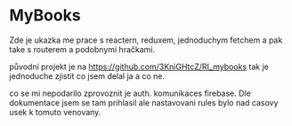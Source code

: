 # MyBooks

Zde je ukazka me prace s reactern, reduxem, jednoduchym fetchem a pak take s routerem a podobnymi hračkami.

původní projekt je na https://github.com/3KniGHtcZ/RI_mybooks tak je jednoduche zjistit co jsem delal ja a co ne. 

co se mi nepodarilo zprovoznit je auth. komunikaces firebase.  Dle dokumentace jsem se tam prihlasil ale nastavovani rules bylo nad 
casovy usek k tomuto venovany.
